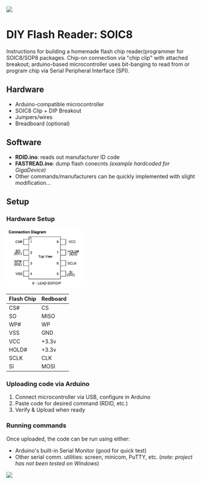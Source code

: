 <img src="https://github.com/jrabinowitz2/DIY-Flash-Reader-SOIC8/blob/main/img/setup.png" >

# DIY Flash Reader: SOIC8
Instructions for building a homemade flash chip reader/programmer for SOIC8/SOP8 packages. Chip-on connection via "chip clip" with attached breakout; arduino-based microcontroller uses bit-banging to read from or program chip via Serial Peripheral Interface (SPI).

## Hardware
* Arduino-compatible microcontroller
* SOIC8 Clip + DIP Breakout
* Jumpers/wires
* Breadboard (optional)
  
## Software
* **RDID.ino**: reads out manufacturer ID code
* **FASTREAD.ino**: dump flash conecnts *(example hardcoded for GigaDevice)*
* Other commands/manufacturers can be quickly implemented with slight modification...

## Setup
### Hardware Setup
<img src="https://github.com/jrabinowitz2/DIY-Flash-Reader-SOIC8/blob/main/img/soic8_pinout.png" width=200>

Flash Chip | Redboard
--- | ---
CS# | CS
SO | MISO
WP# | WP
VSS | GND
VCC | +3.3v
HOLD# | +3.3v
SCLK | CLK
SI | MOSI

### Uploading code via Arduino
1. Connect microcontroller via USB, configure in Arduino
2. Paste code for desired command (RDID, etc.)
3. Verify & Upload when ready

### Running commands
Once uploaded, the code can be run using either:
* Arduino's built-in Serial Monitor (good for quick test)
* Other serial comm. utilities: screen, minicom, PuTTY, etc. (*note: project has not been tested on Windows*)
<img src="https://github.com/jrabinowitz2/DIY-Flash-Reader-SOIC8/blob/main/img/soic8_running.png" >
